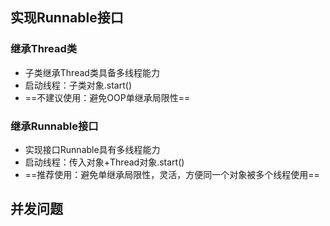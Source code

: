 

## 实现Runnable接口

### 继承Thread类

- 子类继承Thread类具备多线程能力
- 启动线程：子类对象.start()
- ==不建议使用：避免OOP单继承局限性==

### 继承Runnable接口

- 实现接口Runnable具有多线程能力
- 启动线程：传入对象+Thread对象.start()
- ==推荐使用：避免单继承局限性，灵活，方便同一个对象被多个线程使用==



## 并发问题










